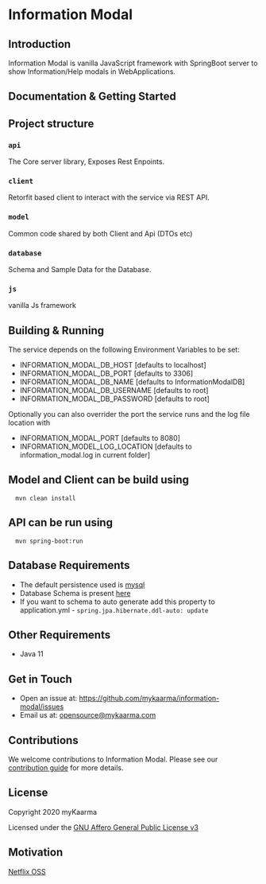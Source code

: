 # Information Modal

## Introduction

Information Modal is vanilla JavaScript framework with SpringBoot server to show Information/Help modals in WebApplications.

## Documentation & Getting Started


## Project structure

### `api`
The Core server library, Exposes Rest Enpoints.

### `client`
Retorfit based client to interact with the service via REST API.

### `model`
Common code shared by both Client and Api (DTOs etc)

### `database`
Schema and Sample Data for the Database.

### `js`
vanilla Js framework

## Building & Running

The service depends on the following Environment Variables to be set:

* INFORMATION_MODAL_DB_HOST [defaults to localhost]
* INFORMATION_MODAL_DB_PORT [defaults to 3306]
* INFORMATION_MODAL_DB_NAME [defaults to InformationModalDB]
* INFORMATION_MODAL_DB_USERNAME [defaults to root]
* INFORMATION_MODAL_DB_PASSWORD [defaults to root]

Optionally you can also overrider the port the service runs and the log file location with 

* INFORMATION_MODAL_PORT [defaults to 8080]
* INFORMATION_MODEL_LOG_LOCATION [defaults to information_modal.log in current folder]


## Model and Client can be build using

```SHELL
  mvn clean install
```

## API can be run using

```SHELL
  mvn spring-boot:run
```

## Database Requirements
* The default persistence used is [mysql](https://www.mysql.com/)
* Database Schema is present [here](https://github.com/mykaarma/information-modal/blob/main/database/schema.sql)
* If you want to schema to auto generate add this property to application.yml - `spring.jpa.hibernate.ddl-auto: update`


## Other Requirements
*  Java 11

## Get in Touch

* Open an issue at: https://github.com/mykaarma/information-modal/issues
* Email us at: opensource@mykaarma.com

## Contributions

We welcome contributions to Information Modal. Please see our [contribution guide](https://github.com/mykaarma/information-modal/blob/main/CONTRIBUTING.md) for more details.

## License
Copyright 2020 myKaarma

Licensed under the [GNU Affero General Public License v3](https://github.com/mykaarma/information-modal/blob/main/LICENSE)

## Motivation

[Netflix OSS](https://github.com/Netflix)
